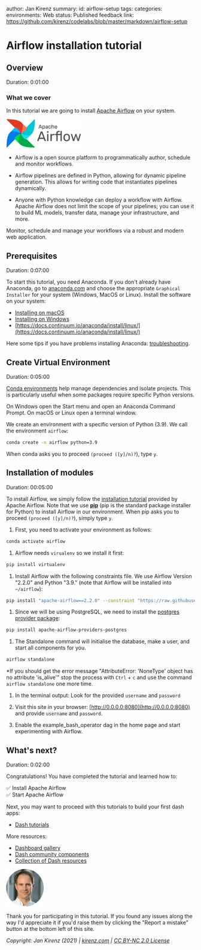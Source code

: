 author: Jan Kirenz
summary:
id: airflow-setup
tags:
categories:
environments: Web
status: Published
feedback link: https://github.com/kirenz/codelabs/blob/master/markdown/airflow-setup


# Airflow installation tutorial

<!-- ------------------------ -->
## Overview

Duration: 0:01:00

### What we cover

In this tutorial we are going to install [Apache Airflow](https://airflow.apache.org/) on your system.

<img src="img/logo.png" alt="Apache Airflow logo" width="200">

- Airflow is a open source platform to programmatically author, schedule and monitor workflows.

- Airflow pipelines are defined in Python, allowing for dynamic pipeline generation. This allows for writing code that instantiates pipelines dynamically.

- Anyone with Python knowledge can deploy a workflow with Airflow. Apache Airflow does not limit the scope of your pipelines; you can use it to build ML models, transfer data, manage your infrastructure, and more.

<aside class="positive">
Monitor, schedule and manage your workflows via a robust and modern web application. 
</aside>

<!-- ------------------------ -->
## Prerequisites

Duration: 0:07:00

To start this tutorial, you need Anaconda. If you don't already have Anaconda, go to [anaconda.com](https://www.anaconda.com/products/individual) and choose the appropriate `Graphical Installer` for your system (Windows, MacOS or Linux). Install the software on your system:

- [Installing on macOS](https://docs.continuum.io/anaconda/install/mac-os/)
- [Installing on Windows](https://docs.continuum.io/anaconda/install/windows/)
- [https://docs.continuum.io/anaconda/install/linux/](https://docs.continuum.io/anaconda/install/linux/) 

Here some tips if you have problems installing Anaconda: [troubleshooting](https://docs.anaconda.com/anaconda/user-guide/troubleshooting/#anaconda-installer-download-problems).

<!-- ------------------------ -->
## Create Virtual Environment

Duration: 0:05:00

[Conda environments](https://conda.io/projects/conda/en/latest/user-guide/tasks/manage-environments.html#creating-an-environment-with-commands) help manage dependencies and isolate projects. This is particularly useful when some packages require specific Python versions.

On Windows open the Start menu and open an Anaconda Command Prompt. On macOS or Linux open a terminal window.

We create an environment with a specific version of Python (3.9). We call the environment ``airflow``:

```bash
conda create -n airflow python=3.9
```

When conda asks you to proceed ``(proceed ([y]/n)?``), type ``y``.


<!-- ------------------------ -->
## Installation of modules
Duration: 00:05:00

To install Airflow, we simply follow the [ installation tutorial](https://airflow.apache.org/docs/apache-airflow/stable/start/local.html) provided by Apache Airflow. Note that we use [**pip**](https://pip.pypa.io/en/stable/) (pip is the standard package installer for Python) to install Airflow in our environment. When pip asks you to proceed ``(proceed ([y]/n)?``), simply type ``y``. 

1. First, you need to activate your environment as follows:

```bash
conda activate airflow
```

1. Airflow needs `virualenv` so we install it first:

```bash
pip install virtualenv
```

1. Install Airflow with the following constraints file. We use Airflow Version "2.2.0" and Python "3.9." (note that Airflow will be installed into `~/airflow`): 

```bash
pip install "apache-airflow==2.2.0" --constraint "https://raw.githubusercontent.com/apache/airflow/constraints-2.2.0/constraints-3.9.txt"
```

1. Since we will be using PostgreSQL, we need to install the [postgres provider package](https://airflow.apache.org/docs/apache-airflow-providers-postgres/stable/index.html):

```bash
pip install apache-airflow-providers-postgres
```


1. The Standalone command will initialise the database, make a user, and start all components for you.

```bash
airflow standalone
```

*If you should get the error message "AttributeError: 'NoneType' object has no attribute 'is_alive'" stop the process with `Ctrl` + `c` and use the command `airflow standalone` one more time.

1. In the terminal output: Look for the provided `username` and `password`

1. Visit this site in your browser: [http://0.0.0.0:8080](http://0.0.0.0:8080) and provide `username` and `password`.

1. Enable the example_bash_operator dag in the home page and start experimenting with Airflow.

<!-- ------------------------ -->
## What's next?

Duration: 0:02:00

Congratulations! You have completed the tutorial and learned how to:

✅ Install Apache Airflow  
✅ Start Apache Airflow  

Next, you may want to proceed with this tutorials to build your first dash apps:

- [Dash tutorials](https://github.com/kirenz/dash-tutorial)

More resources:

- [Dashboard gallery](https://dash.gallery/Portal/)
- [Dash community components](https://plotly.com/dash-community-components/)
- [Collection of Dash resources](https://github.com/ucg8j/awesome-dash)

<img src="img/Jan.png" alt="Jan Kirenz" width="100">

Thank you for participating in this tutorial. If you found any issues along the way I'd appreciate it if you'd raise them by clicking the "Report a mistake" button at the bottom left of this site.

*Copyright: Jan Kirenz (2021) | [kirenz.com](https://www.kirenz.com) | [CC BY-NC 2.0 License](https://creativecommons.org/licenses/by-nc/2.0/)*